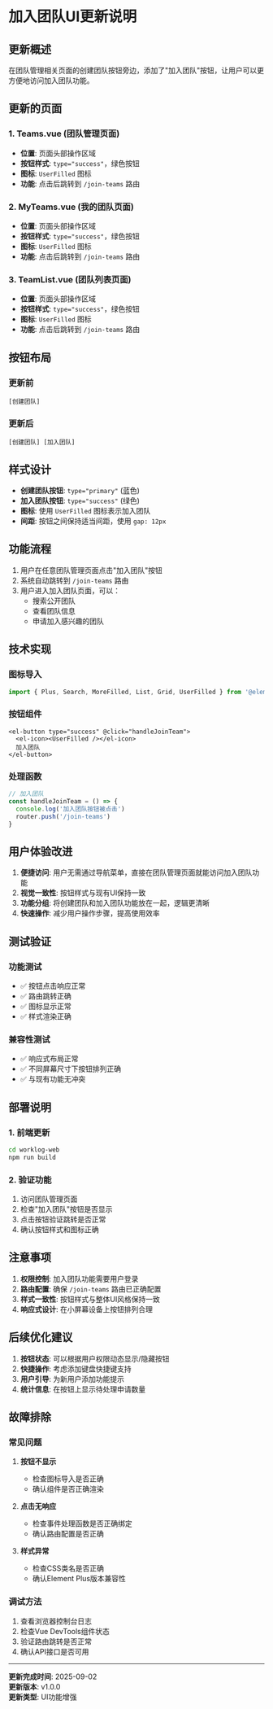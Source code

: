 # 加入团队UI更新说明

## 更新概述

在团队管理相关页面的创建团队按钮旁边，添加了"加入团队"按钮，让用户可以更方便地访问加入团队功能。

## 更新的页面

### 1. Teams.vue (团队管理页面)
- **位置**: 页面头部操作区域
- **按钮样式**: `type="success"`，绿色按钮
- **图标**: `UserFilled` 图标
- **功能**: 点击后跳转到 `/join-teams` 路由

### 2. MyTeams.vue (我的团队页面)
- **位置**: 页面头部操作区域
- **按钮样式**: `type="success"`，绿色按钮
- **图标**: `UserFilled` 图标
- **功能**: 点击后跳转到 `/join-teams` 路由

### 3. TeamList.vue (团队列表页面)
- **位置**: 页面头部操作区域
- **按钮样式**: `type="success"`，绿色按钮
- **图标**: `UserFilled` 图标
- **功能**: 点击后跳转到 `/join-teams` 路由

## 按钮布局

### 更新前
```
[创建团队]
```

### 更新后
```
[创建团队] [加入团队]
```

## 样式设计

- **创建团队按钮**: `type="primary"` (蓝色)
- **加入团队按钮**: `type="success"` (绿色)
- **图标**: 使用 `UserFilled` 图标表示加入团队
- **间距**: 按钮之间保持适当间距，使用 `gap: 12px`

## 功能流程

1. 用户在任意团队管理页面点击"加入团队"按钮
2. 系统自动跳转到 `/join-teams` 路由
3. 用户进入加入团队页面，可以：
   - 搜索公开团队
   - 查看团队信息
   - 申请加入感兴趣的团队

## 技术实现

### 图标导入
```typescript
import { Plus, Search, MoreFilled, List, Grid, UserFilled } from '@element-plus/icons-vue'
```

### 按钮组件
```vue
<el-button type="success" @click="handleJoinTeam">
  <el-icon><UserFilled /></el-icon>
  加入团队
</el-button>
```

### 处理函数
```typescript
// 加入团队
const handleJoinTeam = () => {
  console.log('加入团队按钮被点击')
  router.push('/join-teams')
}
```

## 用户体验改进

1. **便捷访问**: 用户无需通过导航菜单，直接在团队管理页面就能访问加入团队功能
2. **视觉一致性**: 按钮样式与现有UI保持一致
3. **功能分组**: 将创建团队和加入团队功能放在一起，逻辑更清晰
4. **快速操作**: 减少用户操作步骤，提高使用效率

## 测试验证

### 功能测试
- ✅ 按钮点击响应正常
- ✅ 路由跳转正确
- ✅ 图标显示正常
- ✅ 样式渲染正确

### 兼容性测试
- ✅ 响应式布局正常
- ✅ 不同屏幕尺寸下按钮排列正确
- ✅ 与现有功能无冲突

## 部署说明

### 1. 前端更新
```bash
cd worklog-web
npm run build
```

### 2. 验证功能
1. 访问团队管理页面
2. 检查"加入团队"按钮是否显示
3. 点击按钮验证跳转是否正常
4. 确认按钮样式和图标正确

## 注意事项

1. **权限控制**: 加入团队功能需要用户登录
2. **路由配置**: 确保 `/join-teams` 路由已正确配置
3. **样式一致性**: 按钮样式与整体UI风格保持一致
4. **响应式设计**: 在小屏幕设备上按钮排列合理

## 后续优化建议

1. **按钮状态**: 可以根据用户权限动态显示/隐藏按钮
2. **快捷操作**: 考虑添加键盘快捷键支持
3. **用户引导**: 为新用户添加功能提示
4. **统计信息**: 在按钮上显示待处理申请数量

## 故障排除

### 常见问题

1. **按钮不显示**
   - 检查图标导入是否正确
   - 确认组件是否正确渲染

2. **点击无响应**
   - 检查事件处理函数是否正确绑定
   - 确认路由配置是否正确

3. **样式异常**
   - 检查CSS类名是否正确
   - 确认Element Plus版本兼容性

### 调试方法

1. 查看浏览器控制台日志
2. 检查Vue DevTools组件状态
3. 验证路由跳转是否正常
4. 确认API接口是否可用

---

**更新完成时间**: 2025-09-02  
**更新版本**: v1.0.0  
**更新类型**: UI功能增强

